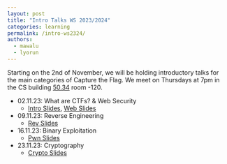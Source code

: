 ```yaml
---
layout: post
title: "Intro Talks WS 2023/2024"
categories: learning
permalink: /intro-ws2324/
authors:
  - mawalu
  - lyorun
---
```


Starting on the 2nd of November, we will be holding introductory talks for the main categories of Capture the Flag.
We meet on Thursdays at 7pm in the CS building [50.34](https://www.kit.edu/campusplan/) room -120.

 * 02.11.23: What are CTFs? & Web Security
    * [Intro Slides](/talks/2023-11-02-intro/slides.pdf), [Web Slides](/talks/2023-11-02-webintro/slides.pdf)
 * 09.11.23: Reverse Engineering
    * [Rev Slides](/talks/2023-11-09-revintro/slides.pdf)
 * 16.11.23: Binary Exploitation
    * [Pwn Slides](/talks/2023-11-16-pwnintro/slides.pdf)
 * 23.11.23: Cryptography
    * [Crypto Slides](/talks/2023-11-23-cryptointro/slides.pdf)
